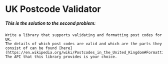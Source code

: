 # UK Postcode Validator

##### This is the solution to the second problem:
```
Write a library that supports validating and formatting post codes for UK. 
The details of which post codes are valid and which are the parts they consist of can be found [here](https://en.wikipedia.org/wiki/Postcodes_in_the_United_Kingdom#Formatting). 
The API that this library provides is your choice.
```
